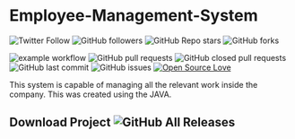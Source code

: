 # Employee-Management-System     

<img alt="Twitter Follow" src="https://img.shields.io/twitter/follow/sadeepdilshan69?style=social"> <img alt="GitHub followers" src="https://img.shields.io/github/followers/sadeep654?style=social">  <img alt="GitHub Repo stars" src="https://img.shields.io/github/stars/sadeep654/Employee-Management-System?style=social"> <img alt="GitHub forks" src="https://img.shields.io/github/forks/sadeep654/Employee-Management-System?style=social">

![example workflow](https://github.com/github/docs/actions/workflows/main.yml/badge.svg) ![GitHub pull requests](https://img.shields.io/github/issues-pr/sadeep654/Employee-Management-System) ![GitHub closed pull requests](https://img.shields.io/github/issues-pr-closed/sadeep654/Employee-Management-System) ![GitHub last commit](https://img.shields.io/github/last-commit/sadeep654/Employee-Management-System)  ![GitHub issues](https://img.shields.io/github/issues-raw/sadeep654/Employee-Management-System) [![Open Source Love](https://badges.frapsoft.com/os/v2/open-source.svg?v=103)](https://github.com/sadeep654/Employee-Management-System) 


This system is capable of managing all the relevant work inside the company. This was created using the JAVA.

## Download Project ![GitHub All Releases](https://img.shields.io/github/downloads/sadeep654/Employee-Management-System/total?color=green)

